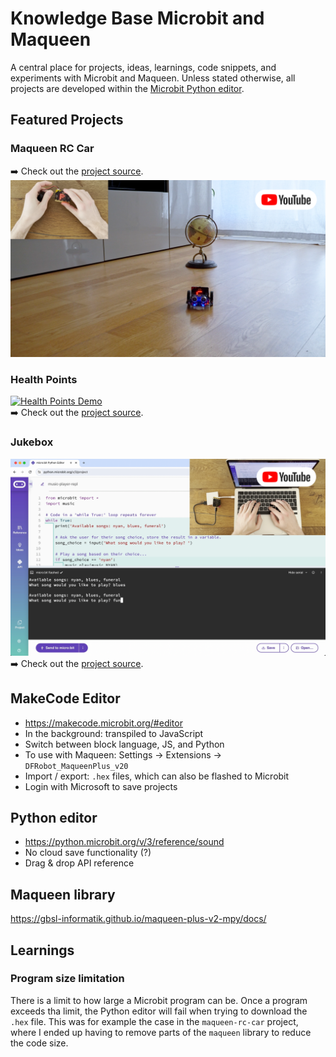 # Knowledge Base Microbit and Maqueen
A central place for projects, ideas, learnings, code snippets, and experiments with Microbit and Maqueen. Unless stated
otherwise, all projects are developed within the [Microbit Python editor](https://python.microbit.org/v/3/project).

## Featured Projects
### Maqueen RC Car
➡️ Check out the [project source](projects/maqueen-rc-car/README.md).
[![Maqueen RC Car Demo](docs/img/maqueen_rc_car_project_demo.png)](https://youtu.be/7uBHm0UX_Pk "Maqueen RC Car Demo")<br>

### Health Points
[![Health Points Demo](docs/img/microbit_project_demo_health_points_still.png)](https://youtu.be/UUIyFgzFy2k "Health Points Demo")<br>
➡️ Check out the [project source](projects/health-points/README.md).

### Jukebox
[![Jukebox Demo](docs/img/microbit_project_demo_jukebox_still_ed.png)](https://youtu.be/0dCZKqrX-ig "Jukebox Points Demo")<br>
➡️ Check out the [project source](projects/various/jukebox.py).

## MakeCode Editor
* https://makecode.microbit.org/#editor
* In the background: transpiled to JavaScript
* Switch between block language, JS, and Python
* To use with Maqueen: Settings -> Extensions -> `DFRobot_MaqueenPlus_v20`
* Import / export: `.hex` files, which can also be flashed to Microbit
* Login with Microsoft to save projects

## Python editor
* https://python.microbit.org/v/3/reference/sound
* No cloud save functionality (?)
* Drag & drop API reference

## Maqueen library
https://gbsl-informatik.github.io/maqueen-plus-v2-mpy/docs/

## Learnings
### Program size limitation
There is a limit to how large a Microbit program can be. Once a program exceeds tha limit, the Python editor will fail
when trying to download the `.hex` file. This was for example the case in the `maqueen-rc-car` project, where I ended up
having to remove parts of the `maqueen` library to reduce the code size.
